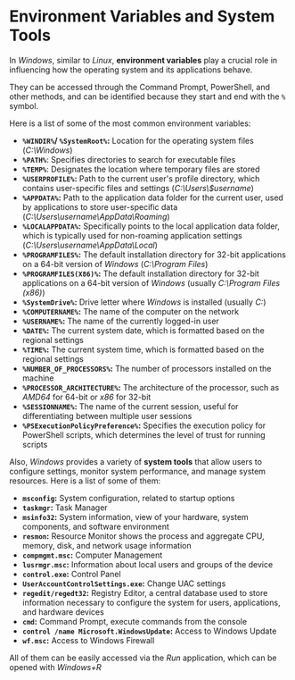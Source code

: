# Environment Variables and System Tools

In _Windows_, similar to _Linux_, **environment variables** play a crucial role in influencing how the operating system and its applications behave.

They can be accessed through the Command Prompt, PowerShell, and other methods, and can be identified because they start and end with the `%` symbol.

Here is a list of some of the most common environment variables:

* **`%WINDIR%`/ `%SystemRoot%`:** Location for the operating system files (_C:\Windows_)
* &#x20;**`%PATH%`**: Specifies directories to search for executable files
* **`%TEMP%`**: Designates the location where temporary files are stored
* **`%USERPROFILE%`:** Path to the current user's profile directory, which contains user-specific files and settings (_C:\Users\\$username_)
* **`%APPDATA%`:** Path to the application data folder for the current user, used by applications to store user-specific data (_C:\Users\username\AppData\Roaming_)
* **`%LOCALAPPDATA%`:** Specifically points to the local application data folder, which is typically used for non-roaming application settings (_C:\Users\username\AppData\Local_)
* **`%PROGRAMFILES%`:** The default installation directory for 32-bit applications on a 64-bit version of _Windows_ (_C:\Program Files_)
* **`%PROGRAMFILES(X86)%`:** The default installation directory for 32-bit applications on a 64-bit version of _Windows_ (usually _C:\Program Files (x86)_)
* **`%SystemDrive%`:** Drive letter where _Windows_ is installed (usually _C:_)
* **`%COMPUTERNAME%`:** The name of the computer on the network
* **`%USERNAME%`:** The name of the currently logged-in user
* **`%DATE%`:** The current system date, which is formatted based on the regional settings
* **`%TIME%`:** The current system time, which is formatted based on the regional settings
* **`%NUMBER_OF_PROCESSORS%`:** The number of processors installed on the machine
* **`%PROCESSOR_ARCHITECTURE%`:** The architecture of the processor, such as _AMD64_ for 64-bit or _x86_ for 32-bit
* **`%SESSIONNAME%`:** The name of the current session, useful for differentiating between multiple user sessions
* **`%PSExecutionPolicyPreference%`:** Specifies the execution policy for PowerShell scripts, which determines the level of trust for running scripts

Also, _Windows_ provides a variety of **system tools** that allow users to configure settings, monitor system performance, and manage system resources. Here is a list of some of them:

* **`msconfig`:** System configuration, related to startup options
* **`taskmgr`:** Task Manager
* **`msinfo32`:** System information, view of your hardware, system components, and software environment
* **`resmon`:** Resource Monitor shows the process and aggregate CPU, memory, disk, and network usage information
* **`compmgmt.msc`:** Computer Management
* **`lusrmgr.msc`:** Information about local users and groups of the device
* **`control.exe`:** Control Panel
* **`UserAccountControlSettings.exe`:** Change UAC settings
* **`regedit/regedt32`:** Registry Editor, a central database used to store information necessary to configure the system for users, applications, and hardware devices
* **`cmd`:** Command Prompt, execute commands from the console
* **`control /name Microsoft.WindowsUpdate`:** Access to Windows Update
* **`wf.msc`:** Access to Windows Firewall

All of them can be easily accessed via the _Run_ application, which can be opened with _Windows+R_
